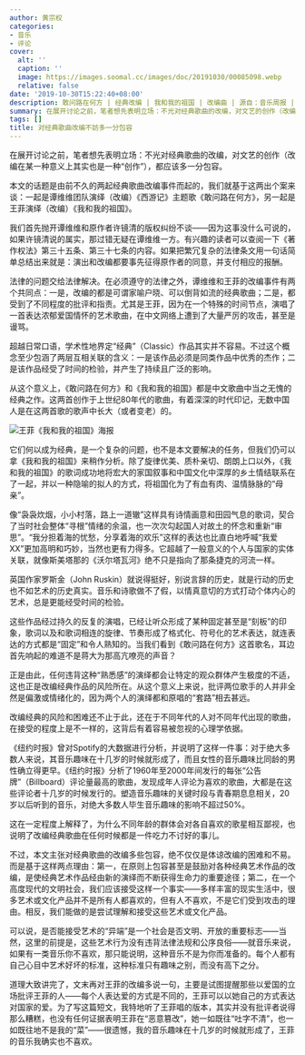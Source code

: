 ```yaml
---
author: 黄宗权
categories:
- 音乐
- 评论
cover:
  alt: ''
  caption: ''
  image: https://images.soomal.cc/images/doc/20191030/00085098.webp
  relative: false
date: '2019-10-30T15:22:40+08:00'
description: 敢问路在何方 | 经典改编 | 我和我的祖国 | 改编曲 | 源自：音乐周报 | 版权：转载 |  平均/总评分：10.00/30
summary: 在展开讨论之前，笔者想先表明立场：不光对经典歌曲的改编，对文艺的创作（改编在某一种意义上其实也是一种“创作”），都应该多一分包容。本文的话题是由前不久的两起经典歌曲改编事件而起的，我们就基于这两出个案来谈……
tags: []
title: 对经典歌曲改编不妨多一分包容
---
```


在展开讨论之前，笔者想先表明立场：不光对经典歌曲的改编，对文艺的创作（改编在某一种意义上其实也是一种“创作”），都应该多一分包容。

本文的话题是由前不久的两起经典歌曲改编事件而起的，我们就基于这两出个案来谈：一起是谭维维团队演绎（改编）《西游记》主题歌《敢问路在何方》，另一起是王菲演绎（改编）《我和我的祖国》。

我们首先抛开谭维维和原作者许镜清的版权纠纷不谈――因为这事没什么可说的，如果许镜清说的属实，那过错无疑在谭维维一方。有兴趣的读者可以查阅一下《著作权法》第三十五条、第三十七条的内容。如果把繁冗复杂的法律条文用一句话简单总结出来就是：演出和改编都要事先征得原作者的同意，并支付相应的报酬。

法律的问题交给法律解决。在必须遵守的法律之外，谭维维和王菲的改编事件有两个共同点：一是，改编的都是可谓家喻户晓、可以倒背如流的经典歌曲；二是，都受到了不同程度的批评和指责。尤其是王菲，因为在一个特殊的时间节点，演唱了一首表达浓郁爱国情怀的艺术歌曲，在中文网络上遭到了大量严厉的攻击，甚至是谩骂。

超越日常口语，学术性地界定“经典”（Classic）作品其实并不容易。不过这个概念至少包涵了两层互相关联的含义：一是该作品必须是同类作品中优秀的杰作；二是该作品经受了时间的检验，并产生了持续且广泛的影响。

从这个意义上，《敢问路在何方》和《我和我的祖国》都是中文歌曲中当之无愧的经典之作。这两首创作于上世纪80年代的歌曲，有着深深的时代印记，无数中国人是在这两首歌的歌声中长大（或者变老）的。

![王菲《我和我的祖国》海报](https://images.soomal.cc/images/doc/20191030/00085097.webp)





它们何以成为经典，是一个复杂的问题，也不是本文要解决的任务，但我们仍可以拿《我和我的祖国》来稍作分析。除了旋律优美、质朴亲切、朗朗上口以外，《我和我的祖国》的歌词成功地将宏大的家国叙事和中国文化中深厚的乡土情结联系在了一起，并以一种隐喻的拟人的方式，将祖国化为了有血有肉、温情脉脉的“母亲”。

像“袅袅炊烟，小小村落，路上一道辙”这样具有诗情画意和田园气息的歌词，契合了当时社会整体“寻根”情绪的余温，也一次次勾起国人对故土的怀念和重新“审思”。“我分担着海的忧愁，分享着海的欢乐”这样的表达也比直白地呼喊“我爱XX”更加高明和巧妙，当然也更有力得多。它超越了一般意义的个人与国家的实体关联，就像斯美塔那的《沃尔塔瓦河》绝不只是指向了那条捷克的河流一样。

英国作家罗斯金（John Ruskin）就说得挺好，别说言辞的历史，就是行动的历史也不如艺术的历史真实。音乐和诗歌做不了假，以情真意切的方式打动个体内心的艺术，总是更能经受时间的检验。

这些作品经过持久的反复的演唱，已经让听众形成了某种固定甚至是“刻板”的印象，歌词以及和歌词相连的旋律、节奏形成了格式化、符号化的艺术表达，就连表达的方式都是“固定”和令人熟知的。当我们看到《敢问路在何方》这首歌名，耳边首先响起的难道不是蒋大为那高亢嘹亮的声音？

正是由此，任何违背这种“熟悉感”的演绎都会让特定的观众群体产生极度的不适，这也正是改编经典作品的风险所在。从这个意义上来说，批评两位歌手的人并非全然是偏激或情绪化的，因为两个人的演绎都和原唱的“套路”相去甚远。

改编经典的风险和困难还不止于此，还在于不同年代的人对不同年代出现的歌曲，在接受的程度上是不一样的，这背后有着容易被忽视的心理学依据。

《纽约时报》曾对Spotify的大数据进行分析，并说明了这样一件事：对于绝大多数人来说，其音乐趣味在十几岁的时候就形成了，而且女性的音乐趣味比同龄的男性确立得更早。《纽约时报》分析了1960年至2000年间发行的每张“公告牌”（Billboard）评论量最高的歌曲，发现成年人评论为喜欢的歌曲，大都是在这些评论者十几岁的时候发行的。塑造音乐趣味的关键时段与青春期息息相关，20岁以后听到的音乐，对绝大多数人毕生音乐趣味的影响不超过50%。

这在一定程度上解释了，为什么不同年龄的群体会对各自喜欢的歌星相互鄙视，也说明了改编经典歌曲在任何时候都是一件吃力不讨好的事儿。

不过，本文主张对经典歌曲的改编多些包容，绝不仅仅是体谅改编的困难和不易。而是基于这样两点理由：第一，在原则上包容甚至是鼓励对各种经典艺术作品的改编，是使经典艺术作品经由新的演绎而不断获得生命力的重要途径；第二，在一个高度现代的文明社会，我们应该接受这样一个事实――多样丰富的现实生活中，很多艺术或文化产品并不是所有人都喜欢的，但有人不喜欢，不是它们受到攻击的理由。相反，我们能做的是尝试理解和接受这些艺术或文化产品。

可以说，是否能接受艺术的“异端”是一个社会是否文明、开放的重要标志――当然，这里的前提是，这些艺术行为没有违背法律法规和公序良俗――就音乐来说，如果有一类音乐你不喜欢，那只能说明，这种音乐不是为你而准备的。每个人都有自己心目中艺术好坏的标准，这种标准只有趣味之别，而没有高下之分。

道理大致讲完了，文末再对王菲的改编多说一句，主要是试图提醒那些以爱国的立场批评王菲的人――每个人表达爱的方式是不同的，王菲可以以她自己的方式表达对国家的爱。为了写这篇短文，我特地听了王菲唱的版本，其实并没有批评者说得那么糟糕，也没有任何证据表明王菲在“恶意篡改”，她一如既往“吐字不清”，也一如既往地不是我的“菜”――很遗憾，我的音乐趣味在十几岁的时候就形成了，王菲的音乐我确实也不喜欢。